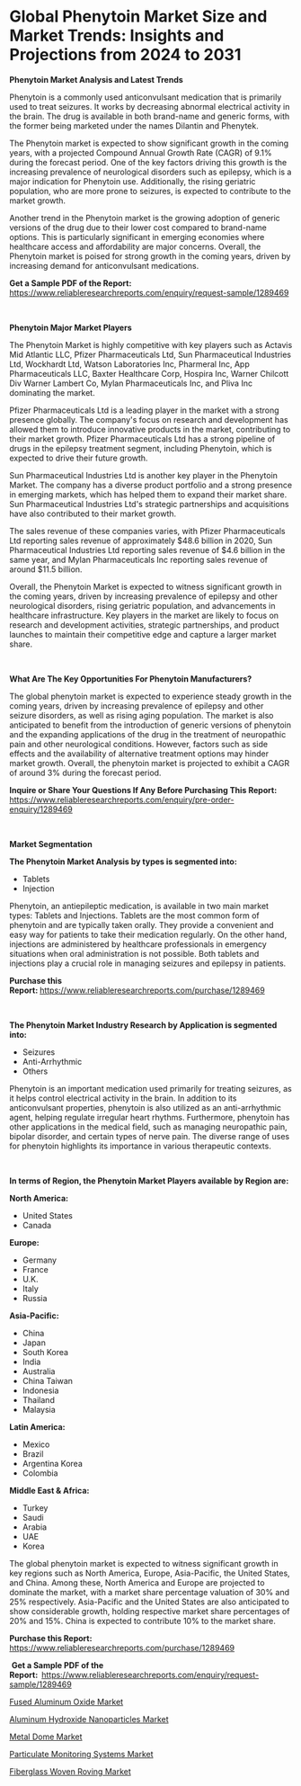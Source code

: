 <p><h1>Global Phenytoin Market Size and Market Trends: Insights and Projections from 2024 to 2031</h1></p><p><strong>Phenytoin Market Analysis and Latest Trends</strong></p>
<p><p>Phenytoin is a commonly used anticonvulsant medication that is primarily used to treat seizures. It works by decreasing abnormal electrical activity in the brain. The drug is available in both brand-name and generic forms, with the former being marketed under the names Dilantin and Phenytek.</p><p>The Phenytoin market is expected to show significant growth in the coming years, with a projected Compound Annual Growth Rate (CAGR) of 9.1% during the forecast period. One of the key factors driving this growth is the increasing prevalence of neurological disorders such as epilepsy, which is a major indication for Phenytoin use. Additionally, the rising geriatric population, who are more prone to seizures, is expected to contribute to the market growth.</p><p>Another trend in the Phenytoin market is the growing adoption of generic versions of the drug due to their lower cost compared to brand-name options. This is particularly significant in emerging economies where healthcare access and affordability are major concerns. Overall, the Phenytoin market is poised for strong growth in the coming years, driven by increasing demand for anticonvulsant medications.</p></p>
<p><strong>Get a Sample PDF of the Report:&nbsp;</strong> <a href="https://www.reliableresearchreports.com/enquiry/request-sample/1289469">https://www.reliableresearchreports.com/enquiry/request-sample/1289469</a></p>
<p>&nbsp;</p>
<p><strong>Phenytoin Major Market Players</strong></p>
<p><p>The Phenytoin Market is highly competitive with key players such as Actavis Mid Atlantic LLC, Pfizer Pharmaceuticals Ltd, Sun Pharmaceutical Industries Ltd, Wockhardt Ltd, Watson Laboratories Inc, Pharmeral Inc, App Pharmaceuticals LLC, Baxter Healthcare Corp, Hospira Inc, Warner Chilcott Div Warner Lambert Co, Mylan Pharmaceuticals Inc, and Pliva Inc dominating the market.</p><p>Pfizer Pharmaceuticals Ltd is a leading player in the market with a strong presence globally. The company's focus on research and development has allowed them to introduce innovative products in the market, contributing to their market growth. Pfizer Pharmaceuticals Ltd has a strong pipeline of drugs in the epilepsy treatment segment, including Phenytoin, which is expected to drive their future growth.</p><p>Sun Pharmaceutical Industries Ltd is another key player in the Phenytoin Market. The company has a diverse product portfolio and a strong presence in emerging markets, which has helped them to expand their market share. Sun Pharmaceutical Industries Ltd's strategic partnerships and acquisitions have also contributed to their market growth.</p><p>The sales revenue of these companies varies, with Pfizer Pharmaceuticals Ltd reporting sales revenue of approximately $48.6 billion in 2020, Sun Pharmaceutical Industries Ltd reporting sales revenue of $4.6 billion in the same year, and Mylan Pharmaceuticals Inc reporting sales revenue of around $11.5 billion.</p><p>Overall, the Phenytoin Market is expected to witness significant growth in the coming years, driven by increasing prevalence of epilepsy and other neurological disorders, rising geriatric population, and advancements in healthcare infrastructure. Key players in the market are likely to focus on research and development activities, strategic partnerships, and product launches to maintain their competitive edge and capture a larger market share.</p></p>
<p>&nbsp;</p>
<p><strong>What Are The Key Opportunities For Phenytoin Manufacturers?</strong></p>
<p><p>The global phenytoin market is expected to experience steady growth in the coming years, driven by increasing prevalence of epilepsy and other seizure disorders, as well as rising aging population. The market is also anticipated to benefit from the introduction of generic versions of phenytoin and the expanding applications of the drug in the treatment of neuropathic pain and other neurological conditions. However, factors such as side effects and the availability of alternative treatment options may hinder market growth. Overall, the phenytoin market is projected to exhibit a CAGR of around 3% during the forecast period.</p></p>
<p><strong>Inquire or Share Your Questions If Any Before Purchasing This Report:</strong> <a href="https://www.reliableresearchreports.com/enquiry/pre-order-enquiry/1289469">https://www.reliableresearchreports.com/enquiry/pre-order-enquiry/1289469</a></p>
<p>&nbsp;</p>
<p><strong>Market Segmentation</strong></p>
<p><strong>The Phenytoin Market Analysis by types is segmented into:</strong></p>
<p><ul><li>Tablets</li><li>Injection</li></ul></p>
<p><p>Phenytoin, an antiepileptic medication, is available in two main market types: Tablets and Injections. Tablets are the most common form of phenytoin and are typically taken orally. They provide a convenient and easy way for patients to take their medication regularly. On the other hand, injections are administered by healthcare professionals in emergency situations when oral administration is not possible. Both tablets and injections play a crucial role in managing seizures and epilepsy in patients.</p></p>
<p><strong>Purchase this Report:&nbsp;</strong><a href="https://www.reliableresearchreports.com/purchase/1289469">https://www.reliableresearchreports.com/purchase/1289469</a></p>
<p>&nbsp;</p>
<p><strong>The Phenytoin Market Industry Research by Application is segmented into:</strong></p>
<p><ul><li>Seizures</li><li>Anti-Arrhythmic</li><li>Others</li></ul></p>
<p><p>Phenytoin is an important medication used primarily for treating seizures, as it helps control electrical activity in the brain. In addition to its anticonvulsant properties, phenytoin is also utilized as an anti-arrhythmic agent, helping regulate irregular heart rhythms. Furthermore, phenytoin has other applications in the medical field, such as managing neuropathic pain, bipolar disorder, and certain types of nerve pain. The diverse range of uses for phenytoin highlights its importance in various therapeutic contexts.</p></p>
<p>&nbsp;</p>
<p><strong>In terms of Region, the Phenytoin Market Players available by Region are:</strong></p>
<p>
    <p> <strong> North America: </strong>
        <ul>
            <li>United States</li>
            <li>Canada</li>
        </ul>
        </p> 
    <p> <strong> Europe: </strong>
        <ul>
            <li>Germany</li>
            <li>France</li>
            <li>U.K.</li>
            <li>Italy</li>
            <li>Russia</li>
        </ul>
        </p> 
    <p> <strong> Asia-Pacific: </strong>
        <ul>
            <li>China</li>
            <li>Japan</li>
            <li>South Korea</li>
            <li>India</li>
            <li>Australia</li>
            <li>China Taiwan</li>
            <li>Indonesia</li>
            <li>Thailand</li>
            <li>Malaysia</li>
        </ul>
        </p> 
    <p> <strong> Latin America: </strong>
        <ul>
            <li>Mexico</li>
            <li>Brazil</li>
            <li>Argentina Korea</li>
            <li>Colombia</li>
        </ul>
        </p> 
    <p> <strong> Middle East & Africa: </strong>
        <ul>
            <li>Turkey</li>
            <li>Saudi</li>
            <li>Arabia</li>
            <li>UAE</li>
            <li>Korea</li>
        </ul>
    </p>
    </p>
<p><p>The global phenytoin market is expected to witness significant growth in key regions such as North America, Europe, Asia-Pacific, the United States, and China. Among these, North America and Europe are projected to dominate the market, with a market share percentage valuation of 30% and 25% respectively. Asia-Pacific and the United States are also anticipated to show considerable growth, holding respective market share percentages of 20% and 15%. China is expected to contribute 10% to the market share.</p></p>
<p><strong>Purchase this Report: </strong><a href="https://www.reliableresearchreports.com/purchase/1289469">https://www.reliableresearchreports.com/purchase/1289469</a></p>
<p>&nbsp;<strong>Get a Sample PDF of the Report:&nbsp;&nbsp;</strong><a href="https://www.reliableresearchreports.com/enquiry/request-sample/1289469">https://www.reliableresearchreports.com/enquiry/request-sample/1289469</a></p>
<p><strong></strong></p>
<p><p><a href="https://view.publitas.com/reportprime-1/fused-aluminum-oxide-market-size-market-share-and-global-market-analysis-report-2024-2031/">Fused Aluminum Oxide Market</a></p><p><a href="https://nifty-kite-d51.notion.site/Aluminum-Hydroxide-Nanoparticles-Market-Centers-on-Aspects-such-as-Market-Growth-Market-Share-Mark-d83750e6085d4a3b8d863842d8f35c19">Aluminum Hydroxide Nanoparticles Market</a></p><p><a href="https://five-trouble-98a.notion.site/Metal-Dome-Market-Challenges-Opportunities-and-Growth-Drivers-and-Major-Market-Players-forecasted-401dc29ed8b6475bb50bbb3ec714c27a">Metal Dome Market</a></p><p><a href="https://ivy-potential-64b.notion.site/Particulate-Monitoring-Systems-Market-Research-Report-Forecasted-for-Period-from-2024-2031-by-Mar-75166528018b4039b60f7a9dac062a30">Particulate Monitoring Systems Market</a></p><p><a href="https://view.publitas.com/reportprime-1/fiberglass-woven-roving-market-share-market-new-trends-analysis-report-by-type-by-application-by-end-use-by-region-and-segment-forecasts-2024-2031/">Fiberglass Woven Roving Market</a></p></p>